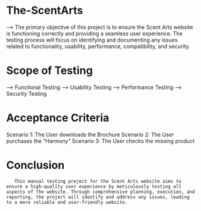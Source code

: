 # The-ScentArts
--> The primary objective of this project is to ensure the Scent Arts website is functioning correctly and providing a seamless user experience. The testing process will focus on identifying and documenting any issues related to functionality, usability, performance, compatibility, and security.

# Scope of Testing
-->  Functional Testing
-->  Usability Testing
-->  Performance Testing
-->  Security Testing

# Acceptance Criteria
 Scenario 1: The User downloads the Brochure
 Scenario 2: The User purchases the “Harmony”
 Scenario 3: The User checks the missing product

# Conclusion
       This manual testing project for the Scent Arts website aims to ensure a high-quality user experience by meticulously testing all aspects of the website. Through comprehensive planning, execution, and reporting, the project will identify and address any issues, leading to a more reliable and user-friendly website.
